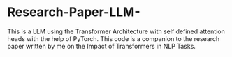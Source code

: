 # Research-Paper-LLM-
This is a LLM using the Transformer Architecture with self defined attention heads with the help of PyTorch. This code is a companion to the research paper written by me on the Impact of Transformers in NLP Tasks.
